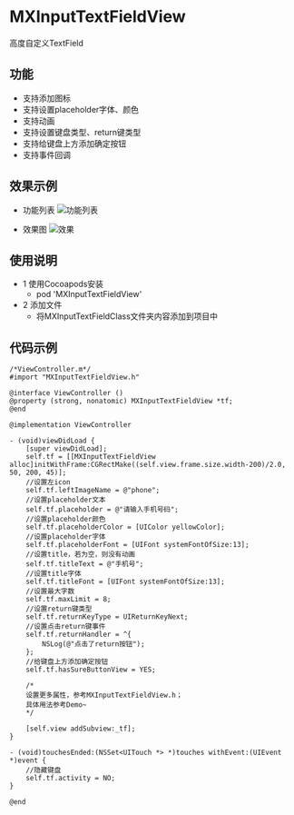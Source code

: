 # MXInputTextFieldView
高度自定义TextField
## 功能
* 支持添加图标
* 支持设置placeholder字体、颜色
* 支持动画
* 支持设置键盘类型、return键类型
* 支持给键盘上方添加确定按钮
* 支持事件回调
## 效果示例
* 功能列表
  ![功能列表](https://github.com/iamhmx/MXInputTextFieldView/blob/master/MXInputTextFieldViewDemo/screenshots/0.png)
  
* 效果图
  ![效果](https://github.com/iamhmx/MXInputTextFieldView/blob/master/MXInputTextFieldViewDemo/screenshots/tf.gif)
## 使用说明
* 1 使用Cocoapods安装
    * pod 'MXInputTextFieldView'
* 2 添加文件
    * 将MXInputTextFieldClass文件夹内容添加到项目中
## 代码示例
```objc
/*ViewController.m*/
#import "MXInputTextFieldView.h"

@interface ViewController ()
@property (strong, nonatomic) MXInputTextFieldView *tf;
@end

@implementation ViewController

- (void)viewDidLoad {
    [super viewDidLoad];
    self.tf = [[MXInputTextFieldView alloc]initWithFrame:CGRectMake((self.view.frame.size.width-200)/2.0, 50, 200, 45)];
    //设置左icon
    self.tf.leftImageName = @"phone";
    //设置placeholder文本
    self.tf.placeholder = @"请输入手机号码";
    //设置placeholder颜色
    self.tf.placeholderColor = [UIColor yellowColor];
    //设置placeholder字体
    self.tf.placeholderFont = [UIFont systemFontOfSize:13];
    //设置title，若为空，则没有动画
    self.tf.titleText = @"手机号";
    //设置title字体
    self.tf.titleFont = [UIFont systemFontOfSize:13];
    //设置最大字数
    self.tf.maxLimit = 8;
    //设置return键类型
    self.tf.returnKeyType = UIReturnKeyNext;
    //设置点击return键事件
    self.tf.returnHandler = ^{
        NSLog(@"点击了return按钮");
    };
    //给键盘上方添加确定按钮
    self.tf.hasSureButtonView = YES;
    
    /*
    设置更多属性，参考MXInputTextFieldView.h；
    具体用法参考Demo~
    */
    
    [self.view addSubview:_tf];
}

- (void)touchesEnded:(NSSet<UITouch *> *)touches withEvent:(UIEvent *)event {
    //隐藏键盘
    self.tf.activity = NO;
}

@end
```

